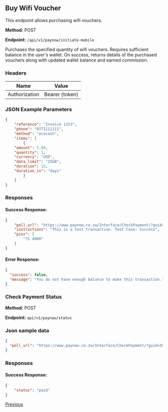 ## Buy Wifi Voucher

This endpoint allows purchasing wifi vouchers.

**Method:** POST

**Endpoint:** `/api/v1/paynow/initiate-mobile`

Purchases the specified quantity of wifi vouchers. Requires sufficient balance in the user's wallet. On success, returns details of the purchased vouchers along with updated wallet balance and earned commission.

### Headers

| Name          | Value            |
|---------------|------------------|
| Authorization | Bearer {token}   |

### JSON Example Parameters

```json
{
    "reference": "Invoice 1253",
    "phone": "0771111111",
    "method": "ecocash",
    "items": [
        {          
    "amount": 5.00,
    "quantity": 1,
    "currency": "USD",
    "data_limit": "25GB",
    "duration": 15,
    "duration_in": "days"
        }
    ]
}
```


### Responses

#### Success Response:
```json
{
    "poll_url": "https://www.paynow.co.zw/Interface/CheckPayment/?guid=507eac5d-1a68-4fb9-92eb-446254aa5117",
    "instructions": "This is a test transaction. Test Case: Success",
    "pins": [
        "71 4900"
    ]
}
```

#### Error Response:
```json
{
  "success": false,
  "message": "You do not have enough balance to make this transaction."
}
```

### Check Payment Status
 
**Method:** POST

**Endpoint:**  `api/v1/paynow/status`
### Json sample data
```json
{
  "poll_url": "https://www.paynow.co.zw/Interface/CheckPayment/?guid=507eac5d-1a68-4fb9-92eb-446254aa5117"
}
```

### Responses

#### Success Response:

```json
{
    "status": "paid"
}
```

[Previous](/wifi/buy-direct.md)
